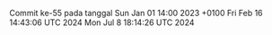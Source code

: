 Commit ke-55 pada tanggal Sun Jan 01 14:00 2023 +0100
Fri Feb 16 14:43:06 UTC 2024
Mon Jul  8 18:14:26 UTC 2024
